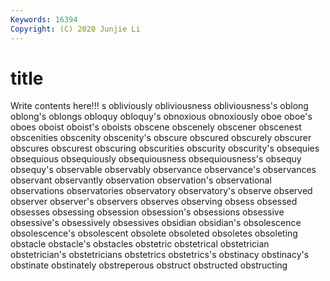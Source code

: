 ```yaml
---
Keywords: 16394
Copyright: (C) 2020 Junjie Li
---
```


# title

Write contents here!!!
s 
obliviously 
obliviousness 
obliviousness's 
oblong 
oblong's 
oblongs 
obloquy 
obloquy's
obnoxious 
obnoxiously 
oboe 
oboe's 
oboes 
oboist 
oboist's 
oboists 
obscene 
obscenely
obscener 
obscenest 
obscenities 
obscenity 
obscenity's 
obscure 
obscured 
obscurely 
obscurer 
obscures
obscurest 
obscuring 
obscurities 
obscurity 
obscurity's 
obsequies 
obsequious 
obsequiously 
obsequiousness 
obsequiousness's
obsequy 
obsequy's 
observable 
observably 
observance 
observance's 
observances 
observant 
observantly 
observation
observation's 
observational 
observations 
observatories 
observatory 
observatory's 
observe 
observed 
observer 
observer's
observers 
observes 
observing 
obsess 
obsessed 
obsesses 
obsessing 
obsession 
obsession's 
obsessions
obsessive 
obsessive's 
obsessively 
obsessives 
obsidian 
obsidian's 
obsolescence 
obsolescence's 
obsolescent 
obsolete
obsoleted 
obsoletes 
obsoleting 
obstacle 
obstacle's 
obstacles 
obstetric 
obstetrical 
obstetrician 
obstetrician's
obstetricians 
obstetrics 
obstetrics's 
obstinacy 
obstinacy's 
obstinate 
obstinately 
obstreperous 
obstruct 
obstructed
obstructing 
